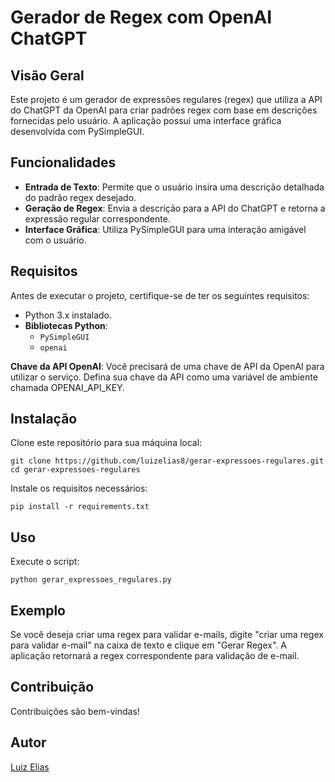 # Gerador de Regex com OpenAI ChatGPT

## Visão Geral

Este projeto é um gerador de expressões regulares (regex) que utiliza a API do ChatGPT da OpenAI para criar padrões regex com base em descrições fornecidas pelo usuário. A aplicação possui uma interface gráfica desenvolvida com PySimpleGUI.

## Funcionalidades

- **Entrada de Texto**: Permite que o usuário insira uma descrição detalhada do padrão regex desejado.
- **Geração de Regex**: Envia a descrição para a API do ChatGPT e retorna a expressão regular correspondente.
- **Interface Gráfica**: Utiliza PySimpleGUI para uma interação amigável com o usuário.

## Requisitos

Antes de executar o projeto, certifique-se de ter os seguintes requisitos:

- Python 3.x instalado.
- **Bibliotecas Python**:
    - `PySimpleGUI`
    - `openai`

**Chave da API OpenAI**: Você precisará de uma chave de API da OpenAI para utilizar o serviço. Defina sua chave da API como uma variável de ambiente chamada OPENAI_API_KEY.

## Instalação

Clone este repositório para sua máquina local:
```
git clone https://github.com/luizelias8/gerar-expressoes-regulares.git
cd gerar-expressoes-regulares
```

Instale os requisitos necessários:
```
pip install -r requirements.txt
```

## Uso

Execute o script:
```
python gerar_expressoes_regulares.py
```

## Exemplo

Se você deseja criar uma regex para validar e-mails, digite "criar uma regex para validar e-mail" na caixa de texto e clique em "Gerar Regex". A aplicação retornará a regex correspondente para validação de e-mail.

## Contribuição

Contribuições são bem-vindas!

## Autor

[Luiz Elias](https://github.com/luizelias8)